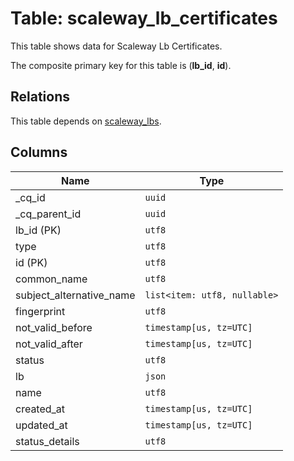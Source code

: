 # Table: scaleway_lb_certificates

This table shows data for Scaleway Lb Certificates.

The composite primary key for this table is (**lb_id**, **id**).

## Relations

This table depends on [scaleway_lbs](scaleway_lbs.md).

## Columns

| Name          | Type          |
| ------------- | ------------- |
|_cq_id|`uuid`|
|_cq_parent_id|`uuid`|
|lb_id (PK)|`utf8`|
|type|`utf8`|
|id (PK)|`utf8`|
|common_name|`utf8`|
|subject_alternative_name|`list<item: utf8, nullable>`|
|fingerprint|`utf8`|
|not_valid_before|`timestamp[us, tz=UTC]`|
|not_valid_after|`timestamp[us, tz=UTC]`|
|status|`utf8`|
|lb|`json`|
|name|`utf8`|
|created_at|`timestamp[us, tz=UTC]`|
|updated_at|`timestamp[us, tz=UTC]`|
|status_details|`utf8`|